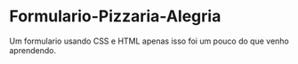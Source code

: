 # Formulario-Pizzaria-Alegria
Um formulario usando CSS e HTML apenas isso foi um pouco do que venho aprendendo.
